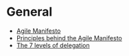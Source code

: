 # General

* [Agile Manifesto](agile-manifesto.md)
* [Principles behind the Agile Manifesto](principles-behind-the-agile-manifesto.md)
* [The 7 levels of delegation](the-7-levels-of-delegation.md)

